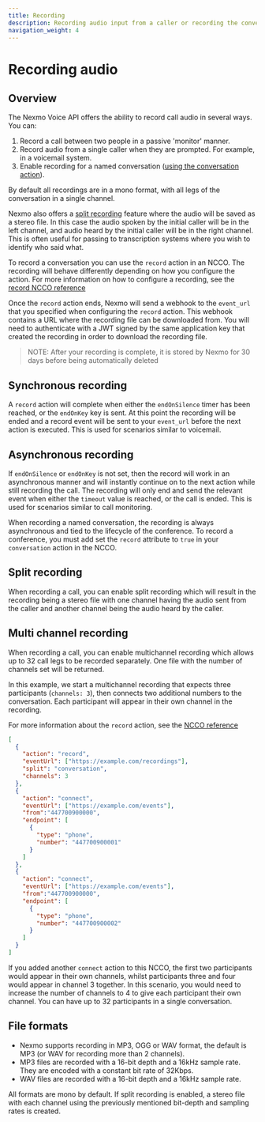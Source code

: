 ```yaml
---
title: Recording
description: Recording audio input from a caller or recording the conversation between two callers.
navigation_weight: 4
---
```


# Recording audio

## Overview

The Nexmo Voice API offers the ability to record call audio in several ways. You can:

1. Record a call between two people in a passive 'monitor' manner.
2. Record audio from a single caller when they are prompted. For example, in a voicemail system.
3. Enable recording for a named conversation ([using the conversation action](/voice/voice-api/ncco-reference#conversation)).

By default all recordings are in a mono format, with all legs of the conversation in a single channel.

Nexmo also offers a [split recording](#split-recording) feature where the audio will be saved as a stereo file. In this case the audio spoken by the initial caller will be in the left channel, and audio heard by the initial caller will be in the right channel. This is often useful for passing to transcription systems where you wish to identify who said what.

To record a conversation you can use the `record` action in an NCCO. The recording will behave differently depending on how you configure the action. For more information on how to configure a recording, see the [record NCCO reference](/voice/voice-api/ncco-reference#record)

Once the `record` action ends, Nexmo will send a webhook to the `event_url` that you specified when configuring the `record` action. This webhook contains a URL where the recording file can be downloaded from. You will need to authenticate with a JWT signed by the same application key that created the recording in order to download the recording file.

> NOTE: After your recording is complete, it is stored by Nexmo for 30 days before being automatically deleted

## Synchronous recording

A `record` action will complete when either the `endOnSilence` timer has been reached, or the `endOnKey` key is sent. At this point the recording will be ended and a record event will be sent to your `event_url` before the next action is executed. This is used for scenarios similar to voicemail.

## Asynchronous recording

If `endOnSilence` or `endOnKey` is not set, then the record will work in an asynchronous manner and will instantly continue on to the next action while still recording the call. The recording will only end and send the relevant event when either the `timeout` value is reached, or the call is ended. This is used for scenarios similar to call monitoring.

When recording a named conversation, the recording is always asynchronous and tied to the lifecycle of the conference. To record a conference, you must add set the `record` attribute to `true` in your `conversation` action in the NCCO.

## Split recording

When recording a call, you can enable split recording which will result in the recording being a stereo file with one channel having the audio sent from the caller and another channel being the audio heard by the caller.

## Multi channel recording

When recording a call, you can enable multichannel recording which allows up to 32 call legs to be recorded separately. One file with the number of channels set will be returned.

In this example, we start a multichannel recording that expects three participants (`channels: 3`), then connects two additional numbers to the conversation. Each participant will appear in their own channel in the recording.

For more information about the `record` action, see the [NCCO reference](/voice/voice-api/ncco-reference#record)

```json
[
  {
    "action": "record",
    "eventUrl": ["https://example.com/recordings"],
    "split": "conversation",
    "channels": 3
  },
  {
    "action": "connect",
    "eventUrl": ["https://example.com/events"],
    "from":"447700900000",
    "endpoint": [
      {
        "type": "phone",
        "number": "447700900001"
      }
    ]
  },
  {
    "action": "connect",
    "eventUrl": ["https://example.com/events"],
    "from":"447700900000",
    "endpoint": [
      {
        "type": "phone",
        "number": "447700900002"
      }
    ]
  }
]
```

If you added another `connect` action to this NCCO, the first two participants would appear in their own channels, whilst participants three and four would appear in channel 3 together. In this scenario, you would need to increase the number of channels to 4 to give each participant their own channel. You can have up to 32 participants in a single conversation.

## File formats

* Nexmo supports recording in MP3, OGG or WAV format, the default is MP3 (or WAV for recording more than 2 channels).
* MP3 files are recorded with a 16-bit depth and a 16kHz sample rate. They are encoded with a constant bit rate of 32Kbps.
* WAV files are recorded with a 16-bit depth and a 16kHz sample rate.

All formats are mono by default. If split recording is enabled, a stereo file with each channel using the previously mentioned bit-depth and sampling rates is created.

